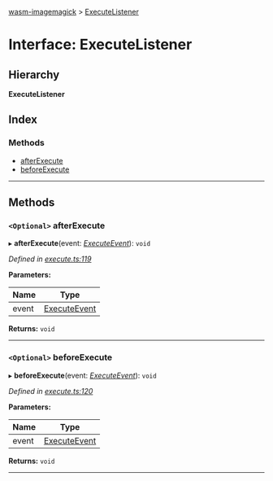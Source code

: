 [wasm-imagemagick](../README.md) > [ExecuteListener](../interfaces/executelistener.md)

# Interface: ExecuteListener

## Hierarchy

**ExecuteListener**

## Index

### Methods

* [afterExecute](executelistener.md#afterexecute)
* [beforeExecute](executelistener.md#beforeexecute)

---

## Methods

<a id="afterexecute"></a>

### `<Optional>` afterExecute

▸ **afterExecute**(event: *[ExecuteEvent](executeevent.md)*): `void`

*Defined in [execute.ts:119](https://github.com/KnicKnic/WASM-ImageMagick/blob/a680377/src/execute.ts#L119)*

**Parameters:**

| Name | Type |
| ------ | ------ |
| event | [ExecuteEvent](executeevent.md) |

**Returns:** `void`

___
<a id="beforeexecute"></a>

### `<Optional>` beforeExecute

▸ **beforeExecute**(event: *[ExecuteEvent](executeevent.md)*): `void`

*Defined in [execute.ts:120](https://github.com/KnicKnic/WASM-ImageMagick/blob/a680377/src/execute.ts#L120)*

**Parameters:**

| Name | Type |
| ------ | ------ |
| event | [ExecuteEvent](executeevent.md) |

**Returns:** `void`

___

